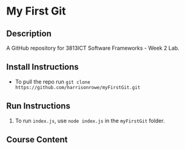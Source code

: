 # My First Git
## Description
A GitHub repository for 3813ICT Software Frameworks - Week 2 Lab.
## Install Instructions
* To pull the repo run `git clone https://github.com/harrisonrowe/myFirstGit.git`
## Run Instructions
1. To run `index.js`, use `node index.js` in the `myFirstGit` folder.
## Course Content
